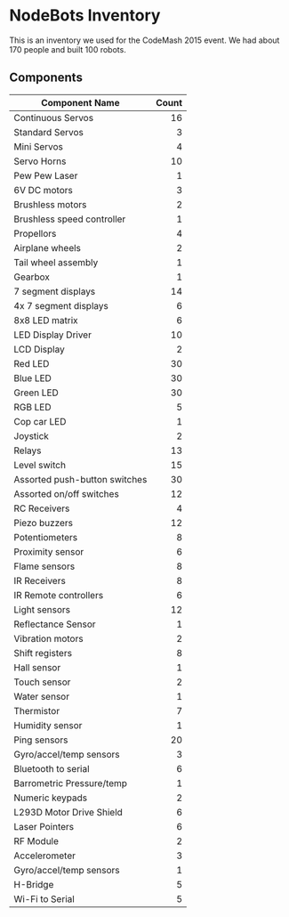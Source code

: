 # NodeBots Inventory
This is an inventory we used for the CodeMash 2015 event.  We had about 170 people and built 100 robots.

## Components
Component Name | Count
---------------|---------------:
Continuous Servos | 16
Standard Servos | 3
Mini Servos | 4
Servo Horns | 10
Pew Pew Laser | 1
6V DC motors | 3
Brushless motors | 2
Brushless speed controller | 1
Propellors | 4
Airplane wheels | 2
Tail wheel assembly | 1
Gearbox | 1
7 segment displays | 14
4x 7 segment displays | 6
8x8 LED matrix | 6
LED Display Driver | 10
LCD Display | 2
Red LED | 30
Blue LED | 30
Green LED | 30
RGB LED | 5
Cop car LED | 1
Joystick | 2
Relays | 13
Level switch | 15
Assorted push-button switches | 30
Assorted on/off switches | 12
RC Receivers | 4
Piezo buzzers | 12
Potentiometers | 8
Proximity sensor | 6
Flame sensors | 8
IR Receivers | 8
IR Remote controllers | 6
Light sensors | 12
Reflectance Sensor | 1
Vibration motors | 2
Shift registers | 8
Hall sensor | 1
Touch sensor | 2
Water sensor | 1
Thermistor | 7
Humidity sensor | 1
Ping sensors | 20
Gyro/accel/temp sensors | 3
Bluetooth to serial | 6
Barrometric Pressure/temp | 1
Numeric keypads | 2
L293D Motor Drive Shield | 6
Laser Pointers | 6
RF Module | 2
Accelerometer | 3
Gyro/accel/temp sensors | 1
H-Bridge | 5
Wi-Fi to Serial | 5


